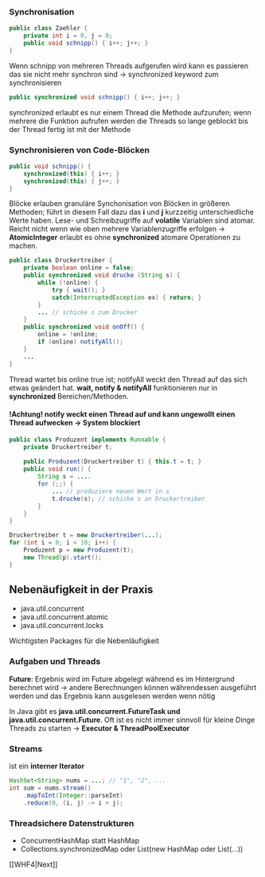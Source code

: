 ### Synchronisation
```Java
public class Zaehler {  
	private int i = 0, j = 0;  
	public void schnipp() { i++; j++; }  
}
```
Wenn schnipp von mehreren Threads aufgerufen wird kann es passieren das sie nicht mehr synchron sind → synchronized keyword zum synchronisieren
```Java
public synchronized void schnipp() { i++; j++; }
```
synchronized erlaubt es nur einem Thread die Methode aufzurufen; wenn mehrere die Funktion aufrufen werden die Threads so lange geblockt bis der Thread fertig ist mit der Methode

### Synchronisieren von Code-Blöcken
```Java
public void schnipp() {  
	synchronized(this) { i++; }  
	synchronized(this) { j++; }  
}
```
Blöcke erlauben granuläre Synchonisation von Blöcken in größeren Methoden; führt in diesem Fall dazu das **i** und **j** kurzzeitig unterschiedliche Werte haben. Lese- und Schreibzugriffe auf **volatile** Variablen sind atomar. Reicht nicht wenn wie oben mehrere Variablenzugriffe erfolgen → **AtomicInteger** erlaubt es ohne **synchronized** atomare Operationen zu machen.

```Java
public class Druckertreiber {  
	private boolean online = false;  
	public synchronized void drucke (String s) {  
		while (!online) {  
			try { wait(); }  
			catch(InterruptedException ex) { return; }  
		}  
		... // schicke s zum Drucker  
	}  
	public synchronized void onOff() {  
		online = !online;  
		if (online) notifyAll();  
	}  
	...  
}
```
Thread wartet bis online true ist; notifyAll weckt den Thread auf das sich etwas geändert hat. **wait, notify & notifyAll** funktionieren nur in **synchronized** Bereichen/Methoden.

#### !Achtung! notify weckt einen Thread auf und kann ungewollt einen Thread aufwecken → System blockiert

```Java
public class Produzent implements Runnable {  
	private Druckertreiber t;  
	
	public Produzent(Druckertreiber t) { this.t = t; }  
	public void run() {  
		String s = ....  
		for (;;) {  
			... // produziere neuen Wert in s  
			t.drucke(s); // schicke s an Druckertreiber  
		}  
	}  
}
```
```Java
Druckertreiber t = new Druckertreiber(...);  
for (int i = 0; i < 10; i++) {  
	Produzent p = new Produzent(t);  
	new Thread(p).start();  
}
```

## Nebenäufigkeit in der Praxis
- java.util.concurrent
- java.util.concurrent.atomic
- java.util.concurrent.locks

Wichtigsten Packages für die Nebenläufigkeit

### Aufgaben und Threads
**Future**: Ergebnis wird im Future abgelegt während es im Hintergrund berechnet wird → andere Berechnungen können währendessen ausgeführt werden und das Ergebnis kann ausgelesen werden wenn nötig

In Java gibt es **java.util.concurrent.FutureTask und java.util.concurrent.Future**. Oft ist es nicht immer sinnvoll für kleine Dinge Threads zu starten → **Executor & ThreadPoolExecutor**

### Streams
ist ein **interner Iterator** 
```Java
HashSet<String> nums = ...; // "1", "2", ...  
int sum = nums.stream()  
	.mapToInt(Integer::parseInt)  
	.reduce(0, (i, j) -> i + j);
```

### Threadsichere Datenstrukturen
- ConcurrentHashMap statt HashMap
- Collections.synchronizedMap oder List(new HashMap oder List(...))

[[WHF4|Next]]

